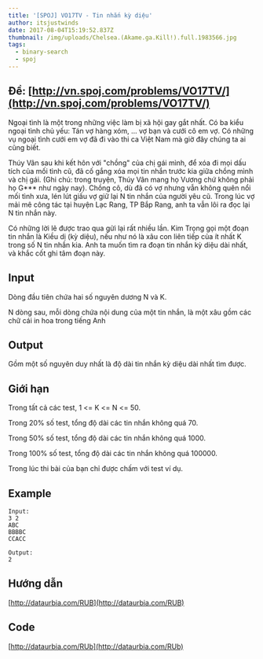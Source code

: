 ```yaml
---
title: '[SPOJ] VO17TV - Tin nhắn kỳ diệu'
author: itsjustwinds
date: 2017-08-04T15:19:52.837Z
thumbnail: /img/uploads/Chelsea.(Akame.ga.Kill!).full.1983566.jpg
tags:
  - binary-search
  - spoj
---
```

## Đề: [http://vn.spoj.com/problems/VO17TV/](http://vn.spoj.com/problems/VO17TV/)

Ngoại tình là một trong những việc làm bị xã hội gay gắt nhất. Có ba kiểu ngoại tình chủ yếu: Tán vợ hàng xóm, ... vợ bạn và cưới cô em vợ. Có những vụ ngoại tình cưới em vợ đã đi vào thi ca Việt Nam mà giờ đây chúng ta ai cũng biết.

Thúy Vân sau khi kết hôn với "chồng" của chị gái mình, để xóa đi mọi dấu tích của mối tình cũ, đã cố gắng xóa mọi tin nhắn trước kia giữa chồng mình và chị gái. \(Ghi chú: trong truyện, Thúy Vân mang họ Vương chứ không phải họ G\*\*\* như ngày nay\). Chồng cô, dù đã có vợ nhưng vẫn không quên nổi mối tình xưa, lén lút giấu vợ giữ lại N tin nhắn của người yêu cũ. Trong lúc vợ mải mê công tác tại huyện Lạc Rang, TP Bắp Rang, anh ta vẫn lôi ra đọc lại N tin nhắn này.

Có những lời lẽ được trao qua gửi lại rất nhiều lần. Kim Trọng gọi một đoạn tin nhắn là Kiều dị \(kỳ diệu\), nếu như nó là xâu con liên tiếp của ít nhất K trong số N tin nhắn kia. Anh ta muốn tìm ra đoạn tin nhắn kỳ diệu dài nhất, và khắc cốt ghi tâm đoạn này.

## Input

Dòng đầu tiên chứa hai số nguyên dương N và K.

N dòng sau, mỗi dòng chứa nội dung của một tin nhắn, là một xâu gồm các chữ cái in hoa trong tiếng Anh

## Output

Gồm một số nguyên duy nhất là độ dài tin nhắn kỳ diệu dài nhất tìm được.

## Giới hạn

Trong tất cả các test, 1 &lt;= K &lt;= N &lt;= 50.

Trong 20% số test, tổng độ dài các tin nhắn không quá 70.

Trong 50% số test, tổng độ dài các tin nhắn không quá 1000.

Trong 100% số test, tổng độ dài các tin nhắn không quá 100000.

Trong lúc thi bài của bạn chỉ được chấm với test ví dụ.

## Example

```
Input:
3 2
ABC
BBBBC
CCACC
```

```
Output:
2
```

## Hướng dẫn

[http://dataurbia.com/RUB](http://dataurbia.com/RUB)

## Code

[http://dataurbia.com/RUb](http://dataurbia.com/RUb)
